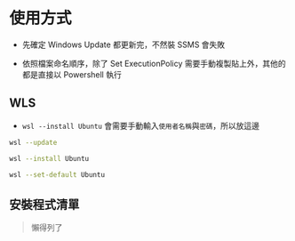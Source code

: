# 使用方式

- 先確定 Windows Update 都更新完，不然裝 SSMS 會失敗

- 依照檔案命名順序，除了 Set ExecutionPolicy 需要手動複製貼上外，其他的都是直接以 Powershell 執行

## WLS

- `wsl --install Ubuntu` 會需要手動輸入`使用者名稱`與`密碼`，所以放這邊

```bash
wsl --update

wsl --install Ubuntu

wsl --set-default Ubuntu
```

## 安裝程式清單

> 懶得列了
